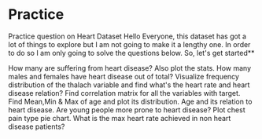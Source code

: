 # Practice
Practice question on Heart Dataset
Hello Everyone, this dataset has got a lot of things to explore but I am not going to make it a lengthy one. In order to do so I am only going to solve the questions below. So, let's get started**

How many are suffering from heart disease? Also plot the stats.
How many males and females have heart disease out of total?
Visualize frequency distribution of the thalach variable and find what's the heart rate and heart disease relation?
Find correlation matrix for all the variables with target.
Find Mean,Min & Max of age and plot its distribution.
Age and its relation to heart disease. Are young people more prone to heart disease?
Plot chest pain type pie chart.
What is the max heart rate achieved in non heart disease patients?
